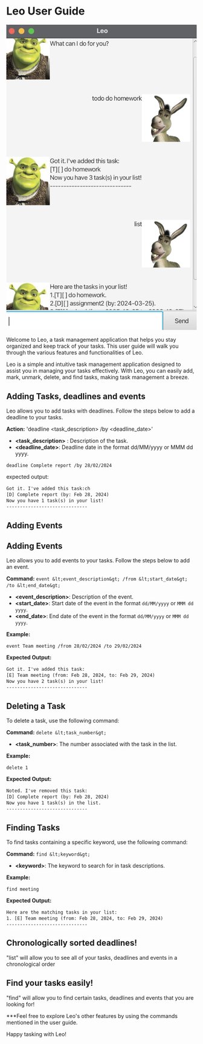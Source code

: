 # Leo User Guide
![Ui.png](https://github.com/meenulekha/ip/blob/master/docs/Ui.png)

Welcome to Leo, a task management application that helps you stay organized and keep track of your tasks. This user guide will walk you through the various features and functionalities of Leo.

Leo is a simple and intuitive task management application designed to assist you in managing your tasks effectively. With Leo, you can easily add, mark, unmark, delete, and find tasks, making task management a breeze.

## Adding Tasks, deadlines and events

Leo allows you to add tasks with deadlines. Follow the steps below to add a deadline to your tasks.

**Action:** 'deadline &lt;task_description&gt; /by &lt;deadline_date&gt;'
- **&lt;task_description&gt;** : Description of the task.
- **&lt;deadline_date&gt;**:  Deadline date in the format dd/MM/yyyy or MMM dd yyyy.


```
deadline Complete report /by 28/02/2024

```
expected output:
```
Got it. I've added this task:ch
[D] Complete report (by: Feb 28, 2024)
Now you have 1 task(s) in your list!
------------------------------
```

## Adding Events

## Adding Events

Leo allows you to add events to your tasks. Follow the steps below to add an event.

**Command:** `event &lt;event_description&gt; /from &lt;start_date&gt; /to &lt;end_date&gt;`
- **&lt;event_description&gt;**: Description of the event.
- **&lt;start_date&gt;**: Start date of the event in the format `dd/MM/yyyy` or `MMM dd yyyy`.
- **&lt;end_date&gt;**: End date of the event in the format `dd/MM/yyyy` or `MMM dd yyyy`.

**Example:**

```plaintext
event Team meeting /from 28/02/2024 /to 29/02/2024
```
**Expected Output:**

```
Got it. I've added this task:
[E] Team meeting (from: Feb 28, 2024, to: Feb 29, 2024)
Now you have 2 task(s) in your list!
------------------------------
```
## Deleting a Task

To delete a task, use the following command:

**Command:** `delete &lt;task_number&gt;`
- **&lt;task_number&gt;**: The number associated with the task in the list.

**Example:**

```plaintext
delete 1
```

**Expected Output:**

```
Noted. I've removed this task:
[D] Complete report (by: Feb 28, 2024)
Now you have 1 task(s) in the list.
------------------------------
```
## Finding Tasks

To find tasks containing a specific keyword, use the following command:

**Command:** `find &lt;keyword&gt;`
- **&lt;keyword&gt;**: The keyword to search for in task descriptions.

**Example:**

```plaintext
find meeting
```
**Expected Output:**

```
Here are the matching tasks in your list:
1. [E] Team meeting (from: Feb 28, 2024, to: Feb 29, 2024)
------------------------------
```

## Chronologically sorted deadlines!

"list" will allow you to see all of your tasks, deadlines and events in a chronological order


## Find your tasks easily!
"find" will allow you to find certain tasks, deadlines and events that you are looking for!

***Feel free to explore Leo's other features by using the commands mentioned in the user guide. 

  Happy tasking with Leo!
